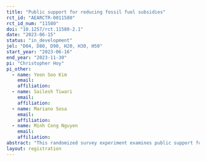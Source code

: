 ```yaml
---
title: "Public support for reducing fossil fuel subsidies"
rct_id: "AEARCTR-0011580"
rct_id_num: "11580"
doi: "10.1257/rct.11580-2.1"
date: "2023-06-15"
status: "in_development"
jel: "D04, D80, D90, H20, H30, H50"
start_year: "2023-06-16"
end_year: "2023-11-30"
pi: "Christopher Hoy"
pi_other:
  - name: Yeon Soo Kim
    email: 
    affiliation: 
  - name: Sailesh Tiwari
    email: 
    affiliation: 
  - name: Mariano Sosa
    email: 
    affiliation: 
  - name: Minh Cong Nguyen
    email: 
    affiliation: 
abstract: "This randomized survey experiment examines public support for reducing fossil fuel subsidies and will be conducted with over 32,000 respondents across 12 middle-income countries that spend around US$120billion annually on fossil fuel subsidies. "
layout: registration
---
```


